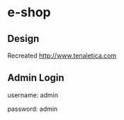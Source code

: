 # e-shop

Design
-----------
Recreated http://www.tenaletica.com

Admin Login
-----------
username: admin

password: admin

